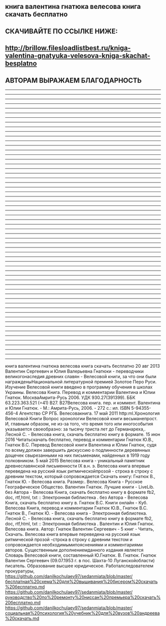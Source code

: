 книга валентина гнатюка велесова книга скачать бесплатно
--------------------------------------------------
СКАЧИВАЙТЕ ПО ССЫЛКЕ НИЖЕ:
--------------------------------------------------
http://brillow.filesloadlistbest.ru/kniga-valentina-gnatyuka-velesova-kniga-skachat-besplatno
--------------------------------------------------
АВТОРАМ ВЫРАЖАЕМ БЛАГОДАРНОСТЬ
--------------------------------------------------
--------------------------------------------------
--------------------------------------------------
--------------------------------------------------
--------------------------------------------------
--------------------------------------------------
--------------------------------------------------
--------------------------------------------------
--------------------------------------------------
--------------------------------------------------
--------------------------------------------------
--------------------------------------------------
--------------------------------------------------
--------------------------------------------------
--------------------------------------------------
--------------------------------------------------
--------------------------------------------------
--------------------------------------------------
--------------------------------------------------
--------------------------------------------------
--------------------------------------------------
--------------------------------------------------
--------------------------------------------------
--------------------------------------------------
--------------------------------------------------
--------------------------------------------------
--------------------------------------------------
--------------------------------------------------
--------------------------------------------------
--------------------------------------------------
--------------------------------------------------
--------------------------------------------------
--------------------------------------------------
--------------------------------------------------
--------------------------------------------------
--------------------------------------------------
--------------------------------------------------
--------------------------------------------------
--------------------------------------------------
--------------------------------------------------
--------------------------------------------------
--------------------------------------------------
--------------------------------------------------
--------------------------------------------------
--------------------------------------------------
--------------------------------------------------
--------------------------------------------------
--------------------------------------------------
--------------------------------------------------
--------------------------------------------------
--------------------------------------------------
--------------------------------------------------
--------------------------------------------------
--------------------------------------------------
--------------------------------------------------
--------------------------------------------------
--------------------------------------------------
--------------------------------------------------
--------------------------------------------------
--------------------------------------------------
книга валентина гнатюка велесова книга скачать бесплатно 20 авг 2013  Валентин Сергеевич и Юлия Валерьевна Гнатюки - переводчики великогонаследия древних славян - Велесовой книги, за что они были награжденыНациональной литературной премией Золотое Перо Руси. Изучение Велесовой книги введено в программу обучения в школах Украины. Велесова Книга. Перевод и комментарии Валентина и Юлии Гнатюк. МоскваАмрита-Русь 2006. УДК 930.27(391399). ББК 63.223.363.521 (=41) В27. В27Велесова книга.  пер. и коммент. Валентина и Юлии Гнатюк. - М.: Амрита-Русь, 2006. - 272 с.: ил. ISBN 5-94355-456-4 Агентство СР РГБ. Велесовакнига. 17 май 2011  http:ml.Хронология Велесовой Книги Вопрос хронологии Велесовой книги весьманепрост. И, главным образом, не из-за того, что время того или иногособытия указывается своеобразно: за тысячу триста лет до Германареха,. Лесной С. - Велесова книга, скачать бесплатно книгу в формате. 15 июн 2016  Читатьскачать бесплатно, перевод и комментарии Гнатюк Ю.В., Гнатюк В.С. Перевод Велесовой книги Валентина и Юлии Гнатюк, судя по всему,должен завершить дискуссию о подлинности деревянных дощечек свырезанными на них письменами, найденных в 1919 году полковником. 5 май 2015  Велесова книга - уникальный памятник древнеславянской письменности IX в.н. э.  Велесова книга впервые переведена на русский язык ритмическойпрозой - строка в строку с древним текстом, который сопровождается Скачать книгу: Гнатюк В., Гнатюк Ю. - Велесова книга. Размер:. Велесова Книга - Русское Географическое Общество. Валентин Гнатюк. Лучшие книги - LiveLib. без Автора - Велесова Книга, скачать бесплатно книгу в формате fb2, doc, rtf,html, txt :: Электронная библиотека .
без Автора - Велесова Книга, скачать бесплатно книгу в. Гнатюк В.С. Книги онлайн - Куб. Велесова Книга, перевод и комментарии Гнатюк Ю.В., Гнатюк В.С. Гнатюк В., Гнатюк Ю. - Велесова книга - Электронная библиотека. Лесной С. - Велесова книга, скачать бесплатно книгу в формате fb2, doc, rtf,html, txt :: Электронная библиотека . Валентин и Юлия Гнатюк. Велесова книга. Автор: Гнатюк Валентин Сергеевич - 5 книг - Читать, Скачать. Велесова книга впервые переведена на русский язык ритмической прозой -строка в строку с древним текстом и сопровождается необходимымипояснениями и комментариями авторов. Существенным дополнениемданного издания является Словарь Велесовой книги, составленный Ю.Гнатюк. В. Гнатюк. Гнатюк Валентин Сергеевич (09.07.1953 г. в пос. Шахта-10 Луганскойобласти)  писатель. Образование высшее юридическое. Работалследователем прокуратуры,
https://github.com/danilkochulaev97/sedanmiata/blob/master/бесплатная%20схема%20для%20вышивания%20бисером%20скачать%20бесплатно.md
https://github.com/danilkochulaev97/sedanmiata/blob/master/руководство%20по%20ремонту%20ниссан%20премьера%20скачать%20бесплатно.md
https://github.com/danilkochulaev97/sedanmiata/blob/master/социальная%20психология%20учебник%20для%20вузов%20андреева%20скачать.md